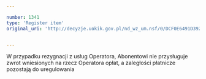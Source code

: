 ```yaml
---

number: 1341
type: 'Register item'
original_uri: 'http://decyzje.uokik.gov.pl/nd_wz_um.nsf/0/DCF0E6491D392B87C125740100361346?OpenDocument'


---
```


W przypadku rezygnacji z usług Operatora, Abonentowi nie przysługuje zwrot wniesionych na rzecz Operatora opłat, a zaległości płatnicze pozostają do uregulowania
